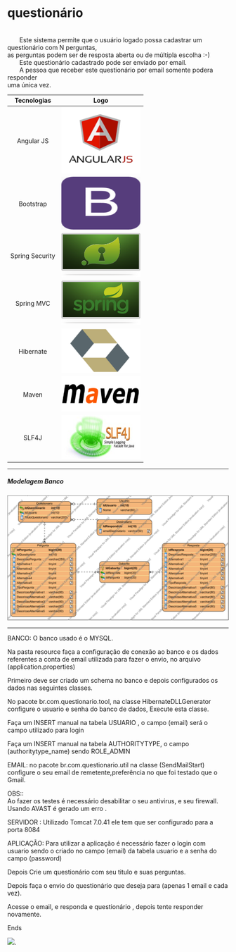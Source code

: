 # questionário

<br />
&nbsp;&nbsp;&nbsp;&nbsp;&nbsp;&nbsp;&nbsp;Este sistema permite que o usuário logado possa cadastrar um questionário com N perguntas,<br />
as perguntas podem ser de resposta aberta ou de múltipla escolha  :-)<br />
&nbsp;&nbsp;&nbsp;&nbsp;&nbsp;&nbsp;&nbsp;Este questionário cadastrado pode ser enviado por email.<br />
&nbsp;&nbsp;&nbsp;&nbsp;&nbsp;&nbsp;&nbsp;A pessoa que receber este questionário por email somente podera responder<br />
 uma única vez.<br />




Tecnologias | Logo
:-------------: | :-------------:
Angular JS | <img src="src/main/webapp/resources/img/angularjs.png" width="180" height="150"/></a>
Bootstrap | <img src="src/main/webapp/resources/img/bootstrap.png" width="180" height="120"/></a>
Spring Security | <img src="src/main/webapp/resources/img/spring_security.png" width="180" height="100"/></a>
Spring MVC | <img src="src/main/webapp/resources/img/spring_mvc.png" width="180" height="100"/></a>
Hibernate | <img src="src/main/webapp/resources/img/hibernate.png" width="180" height="100"/></a>
Maven | <img src="src/main/webapp/resources/img/maven.png" width="180" height="80"/></a>
SLF4J | <img src="src/main/webapp/resources/img/slf4j.jpg" width="180" height="100"/></a>

 

___

##### Modelagem Banco
 <img src="PROJETO_SOFT.png"/></a>

___


 

BANCO:
O banco usado é o MYSQL.

Na pasta resource faça a configuração de conexão ao banco e os dados
referentes a conta de email utilizada para fazer o envio,
no arquivo (application.properties)

Primeiro deve ser criado um schema no banco e depois
configurados os dados nas seguintes classes.


No pacote br.com.questionario.tool, na classe HibernateDLLGenerator
configure o usuario e senha do banco de dados, Execute esta classe.


Faça um INSERT manual na tabela USUARIO , o campo (email) será o campo utilizado para login

Faça um INSERT manual na tabela AUTHORITYTYPE, o campo (authoritytype_name) sendo ROLE_ADMIN

 

EMAIL:
no pacote br.com.questionario.util  na classe (SendMailStart)
configure o seu email de remetente,preferência no que foi testado que o Gmail.

OBS::  
Ao fazer os testes é necessário desabilitar o seu antivirus, e seu firewall.
Usando AVAST é gerado um erro .


SERVIDOR :
Utilizado Tomcat 7.0.41  ele tem que ser configurado para a porta 8084


APLICAÇÃO: Para utilizar a aplicação é necessário fazer o login com usuario sendo o criado no campo (email) da tabela
usuario e a senha do campo (password)


Depois Crie um questionário com seu titulo e  suas perguntas.

Depois faça o envio do questionário que deseja para (apenas 1 email e cada vez).


Acesse o email, e responda e questionário , depois tente responder novamente.



Ends


<img src="http://marcossouza.gratisphphost.info/hitsc/ct.php?hash=g_quest"/></a>.
